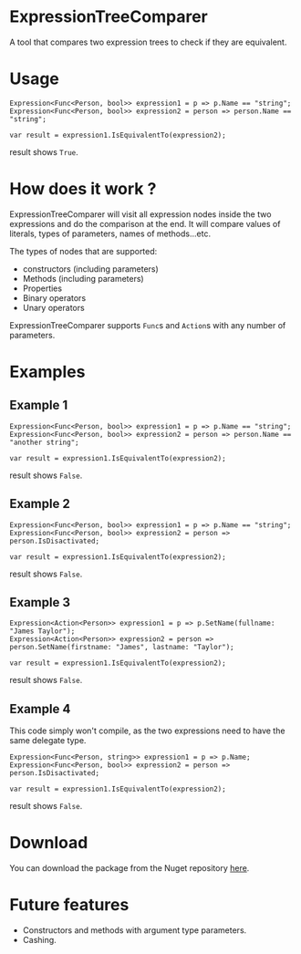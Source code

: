 # ExpressionTreeComparer
A tool that compares two expression trees to check if they are equivalent.

# Usage

```Csharp
Expression<Func<Person, bool>> expression1 = p => p.Name == "string";
Expression<Func<Person, bool>> expression2 = person => person.Name == "string";

var result = expression1.IsEquivalentTo(expression2);
```

result shows `True`.

# How does it work ?

ExpressionTreeComparer will visit all expression nodes inside the two expressions and do the comparison at the end. It will compare values of literals, types of parameters, names of methods...etc.

The types of nodes that are supported:
- constructors (including parameters)
- Methods (including parameters)
- Properties
- Binary operators
- Unary operators

ExpressionTreeComparer supports `Func`s and `Action`s with any number of parameters.

# Examples

## Example 1

```Csharp
Expression<Func<Person, bool>> expression1 = p => p.Name == "string";
Expression<Func<Person, bool>> expression2 = person => person.Name == "another string";

var result = expression1.IsEquivalentTo(expression2);
```

result shows `False`.

## Example 2

```Csharp
Expression<Func<Person, bool>> expression1 = p => p.Name == "string";
Expression<Func<Person, bool>> expression2 = person => person.IsDisactivated;

var result = expression1.IsEquivalentTo(expression2);
```

result shows `False`.

## Example 3

```Csharp
Expression<Action<Person>> expression1 = p => p.SetName(fullname: "James Taylor");
Expression<Action<Person>> expression2 = person => person.SetName(firstname: "James", lastname: "Taylor");

var result = expression1.IsEquivalentTo(expression2);
```

result shows `False`.

## Example 4

This code simply won't compile, as the two expressions need to have the same delegate type.

```Csharp
Expression<Func<Person, string>> expression1 = p => p.Name;
Expression<Func<Person, bool>> expression2 = person => person.IsDisactivated;

var result = expression1.IsEquivalentTo(expression2);
```

result shows `False`.

# Download

You can download the package from the Nuget repository [here](https://www.nuget.org/packages/ExpressionTreeComparer/).

# Future features

- Constructors and methods with argument type parameters.
- Cashing.